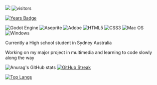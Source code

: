 ![](https://gitwar.herokuapp.com/badge?username=your-github-username)
![visitors](https://visitor-badge.glitch.me/badge?page_id=haz-ai.readme.md&right_color=blue)
<!--[![Gists Badge](https://badges.pufler.dev/gists/haz-ai)](https://badges.pufler.dev) future gist addition -->
[![Years Badge](https://badges.pufler.dev/years/haz-ai)](https://badges.pufler.dev&)

<!-- Website for labels = https://github.com/Ileriayo/markdown-badges -->
![Godot Engine](https://img.shields.io/badge/GODOT-%23FFFFFF.svg?style=for-the-badge&logo=godot-engine)
![Aseprite](https://img.shields.io/badge/Aseprite-FFFFFF?style=for-the-badge&logo=Aseprite&logoColor=#7D929E)
![Adobe](https://img.shields.io/badge/adobe-%23FF0000.svg?style=for-the-badge&logo=adobe&logoColor=white)
![HTML5](https://img.shields.io/badge/html5-%23E34F26.svg?style=for-the-badge&logo=html5&logoColor=white)
![CSS3](https://img.shields.io/badge/css3-%231572B6.svg?style=for-the-badge&logo=css3&logoColor=white)
![Mac OS](https://img.shields.io/badge/mac%20os-000000?style=for-the-badge&logo=macos&logoColor=F0F0F0)
![Windows](https://img.shields.io/badge/Windows-0078D6?style=for-the-badge&logo=windows&logoColor=white)



Currently a High school student in Sydney Australia

Working on my major project in multimedia and learning to code slowly along the way


![Anurag's GitHub stats](https://github-readme-stats.vercel.app/api?username=haz-ai&count_private=true&show_icons=true&theme=gruvbox)
[![GitHub Streak](https://github-readme-streak-stats.herokuapp.com/?user=haz-ai&theme=dark)](https://git.io/streak-stats)

[![Top Langs](https://github-readme-stats.vercel.app/api/top-langs/?username=haz-ai&layout=compact&theme=gruvbox&langs_count=10)](https://github.com/anuraghazra/github-readme-stats)

<!--
**haz-ai/haz-ai** is a ✨ _special_ ✨ repository because its `README.md` (this file) appears on your GitHub profile.

Here are some ideas to get you started:

- 🔭 I’m currently working on ...
- 🌱 I’m currently learning ...
- 👯 I’m looking to collaborate on ...
- 🤔 I’m looking for help with ...
- 💬 Ask me about ...
- 📫 How to reach me: ...
- 😄 Pronouns: ...
- ⚡ Fun fact: ...
-->
